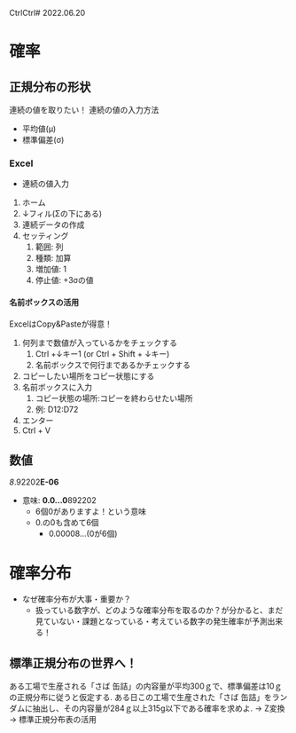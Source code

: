 CtrlCtrl# 2022.06.20
# 確率
## 正規分布の形状
連続の値を取りたい！
連続の値の入力方法
- 平均値(μ)
- 標準偏差(σ)

### Excel
- 連続の値入力
1. ホーム
2. ↓フィル(Σの下にある)
3. 連続データの作成
4. セッティング
   1. 範囲: 列
   2. 種類: 加算
   3. 増加値: 1
   4. 停止値: +3σの値

#### 名前ボックスの活用
ExcelはCopy&Pasteが得意！

1. 何列まで数値が入っているかをチェックする
   1. Ctrl +↓キー1 (or Ctrl + Shift + ↓キー)
   2. 名前ボックスで何行まであるかチェックする
2. コピーしたい場所をコピー状態にする
3. 名前ボックスに入力
   1. コピー状態の場所:コピーを終わらせたい場所
   2. 例: D12:D72
4. エンター
5. Ctrl + V


## 数値
*8*.92202**E-06**
- 意味: **0.0...0**892202
  - 6個0がありますよ！という意味
  - 0.の0も含めて6個
    - 0.00008...(0が6個)

# 確率分布
- なぜ確率分布が大事・重要か？
  - 扱っている数字が、どのような確率分布を取るのか？が分かると、まだ見ていない・課題となっている・考えている数字の発生確率が予測出来る！

## 標準正規分布の世界へ！
ある工場で生産される「さば 缶詰」の内容量が平均300ｇで、標準偏差は10ｇの正規分布に従うと仮定する.
ある日この工場で生産された「さば 缶詰」をランダムに抽出し、その内容量が284ｇ以上315g以下である確率を求めよ.
-> Z変換
-> 標準正規分布表の活用
